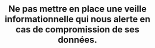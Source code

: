 ---
categories: category-nGkbk6oSlC5_p3eqoXX2o
goodPractices:
- good-practice-Ge9dMdUHXWCuUyweiLBB9
risks:
- Être compromis sans pour autant en avoir connaissance.
title: Ne pas mettre en place une veille informationnelle qui nous alerte en cas de
  compromission de ses données.
uuid: vulnerability--kC69yy3s3lhrKfIGsddI
visibleInCms: true
---